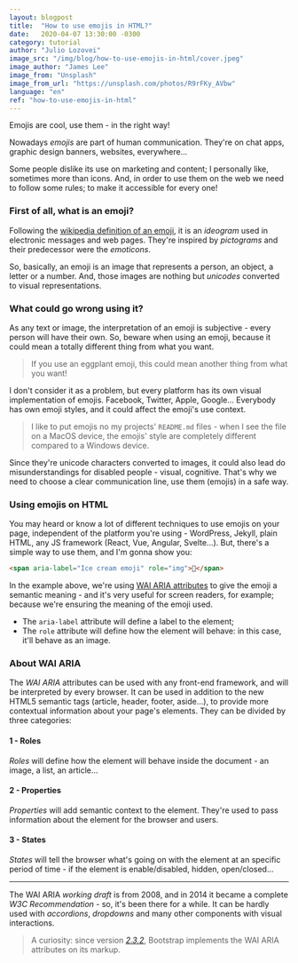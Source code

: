 ```yaml
---
layout: blogpost
title:  "How to use emojis in HTML?"
date:   2020-04-07 13:30:00 -0300
category: tutorial
author: "Julio Lozovei"
image_src: "/img/blog/how-to-use-emojis-in-html/cover.jpeg"
image_author: "James Lee"
image_from: "Unsplash"
image_from_url: "https://unsplash.com/photos/R9rFKy_AVbw"
language: "en"
ref: "how-to-use-emojis-in-html"
---
```

Emojis are cool, use them - in the right way!
<!--more-->
Nowadays _emojis_ are part of human communication. They're on chat apps, graphic design banners, websites, everywhere...

Some people dislike its use on marketing and content; I personally like, sometimes more than icons. And, in order to use them on the web we need to follow some rules; to make it accessible for every one!


### First of all, what is an emoji?
Following the [wikipedia definition of an emoji](https://en.wikipedia.org/wiki/Emoji), it is an _ideogram_ used in electronic messages and web pages. They're inspired by _pictograms_ and their predecessor were the _emoticons_.

So, basically, an emoji is an image that represents a person, an object, a letter or a number. And, those images are nothing but _unicodes_ converted to visual representations.


### What could go wrong using it?
As any text or image, the interpretation of an emoji is subjective - every person will have their own. So, beware when using an emoji, because it could mean a totally different thing from what you want.

> If you use an eggplant emoji, this could mean another thing from what you want!

I don't consider it as a problem, but every platform has its own visual implementation of emojis. Facebook, Twitter, Apple, Google... Everybody has own emoji styles, and it could affect the emoji's use context.

> I like to put emojis no my projects' `README.md` files - when I see the file on a MacOS device, the emojis' style are completely different compared to a Windows device.

Since they're unicode characters converted to images, it could also lead do misunderstandings for disabled people - visual, cognitive. That's why we need to choose a clear communication line, use them (emojis) in a safe way.


### Using emojis on HTML
You may heard or know a lot of different techniques to use emojis on your page, independent of the platform you're using - WordPress, Jekyll, plain HTML, any JS framework (React, Vue, Angular, Svelte...). But, there's a simple way to use them, and I'm gonna show you:

```html
<span aria-label="Ice cream emoji" role="img">🍦</span>
```

In the example above, we're using [WAI ARIA attributes](https://developer.mozilla.org/en-US/docs/Web/Accessibility/ARIA) to give the emoji a semantic meaning - and it's very useful for screen readers, for example; because we're ensuring the meaning of the emoji used.

- The `aria-label` attribute will define a label to the element;
- The `role` attribute will define how the element will behave: in this case, it'll behave as an image.


### About WAI ARIA
The _WAI ARIA_ attributes can be used with any front-end framework, and will be interpreted by every browser. It can be used in addition to the new HTML5 semantic tags (article, header, footer, aside...), to provide more contextual information about your page's elements. They can be divided by three categories:

#### 1 - Roles
_Roles_ will define how the element will behave inside the document - an image, a list, an article...

#### 2 - Properties
_Properties_ will add semantic context to the element. They're used to pass information about the element for the browser and users.

#### 3 - States
_States_ will tell the browser what's going on with the element at an specific period of time - if the element is enable/disabled, hidden, open/closed...

---

The WAI ARIA _working draft_ is from 2008, and in 2014 it became a complete _W3C Recommendation_ - so, it's been there for a while. It can be hardly used with _accordions_, _dropdowns_ and many other components with visual interactions.

> A curiosity: since version [_2.3.2_](https://getbootstrap.com/2.3.2), Bootstrap implements the WAI ARIA attributes on its markup.
